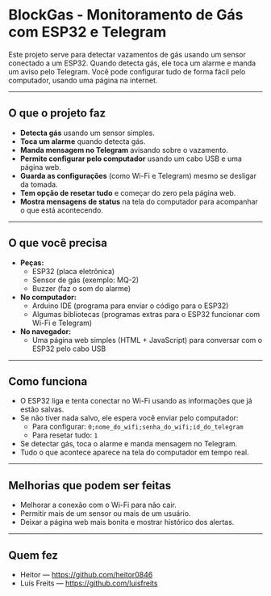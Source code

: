# BlockGas - Monitoramento de Gás com ESP32 e Telegram

Este projeto serve para detectar vazamentos de gás usando um sensor conectado a um ESP32. Quando detecta gás, ele toca um alarme e manda um aviso pelo Telegram. Você pode configurar tudo de forma fácil pelo computador, usando uma página na internet.

---

## O que o projeto faz

* **Detecta gás** usando um sensor simples.
* **Toca um alarme** quando detecta gás.
* **Manda mensagem no Telegram** avisando sobre o vazamento.
* **Permite configurar pelo computador** usando um cabo USB e uma página web.
* **Guarda as configurações** (como Wi-Fi e Telegram) mesmo se desligar da tomada.
* **Tem opção de resetar tudo** e começar do zero pela página web.
* **Mostra mensagens de status** na tela do computador para acompanhar o que está acontecendo.

---

## O que você precisa

* **Peças:**
  * ESP32 (placa eletrônica)
  * Sensor de gás (exemplo: MQ-2)
  * Buzzer (faz o som do alarme)
* **No computador:**
  * Arduino IDE (programa para enviar o código para o ESP32)
  * Algumas bibliotecas (programas extras para o ESP32 funcionar com Wi-Fi e Telegram)
* **No navegador:**
  * Uma página web simples (HTML + JavaScript) para conversar com o ESP32 pelo cabo USB

---

## Como funciona

* O ESP32 liga e tenta conectar no Wi-Fi usando as informações que já estão salvas.
* Se não tiver nada salvo, ele espera você enviar pelo computador:
  * Para configurar: `0;nome_do_wifi;senha_do_wifi;id_do_telegram`
  * Para resetar tudo: `1`
* Se detectar gás, toca o alarme e manda mensagem no Telegram.
* Tudo o que acontece aparece na tela do computador em tempo real.

---

## Melhorias que podem ser feitas

* Melhorar a conexão com o Wi-Fi para não cair.
* Permitir mais de um sensor ou mais de um usuário.
* Deixar a página web mais bonita e mostrar histórico dos alertas.

---

## Quem fez

* Heitor — https://github.com/heitor0846
* Luís Freits — https://github.com/luisfreits